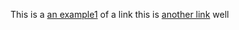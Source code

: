 This is a [an example1](http://example1.com/) of a link this is [another link](http://website.com/) well
